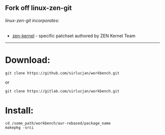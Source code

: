 ## Fork off linux-zen-git

###### linux-zen-git incorporates:

* [zen-kernel](https://github.com/zen-kernel/zen-kernel/commits/5.4/master) - specific patchset authored by ZEN Kernel Team

***
# Download:

```
git clone https://github.com/sirlucjan/workbench.git

```

or

```
git clone https://gitlab.com/sirlucjan/workbench.git

```
# Install:


```
cd /some_path/workbench/aur-rebased/package_name
makepkg -srci

```


